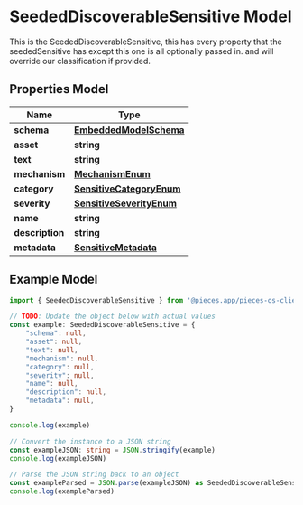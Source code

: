 
# SeededDiscoverableSensitive Model

This is the SeededDiscoverableSensitive, this has every property that the seededSensitive has except this one is all optionally passed in. and will override our classification if provided.

## Properties Model

Name | Type
------------ | -------------
**schema** | [**EmbeddedModelSchema**](EmbeddedModelSchema)
**asset** | **string**
**text** | **string**
**mechanism** | [**MechanismEnum**](MechanismEnum)
**category** | [**SensitiveCategoryEnum**](SensitiveCategoryEnum)
**severity** | [**SensitiveSeverityEnum**](SensitiveSeverityEnum)
**name** | **string**
**description** | **string**
**metadata** | [**SensitiveMetadata**](SensitiveMetadata)

## Example Model

```typescript
import { SeededDiscoverableSensitive } from '@pieces.app/pieces-os-client'

// TODO: Update the object below with actual values
const example: SeededDiscoverableSensitive = {
    "schema": null,
    "asset": null,
    "text": null,
    "mechanism": null,
    "category": null,
    "severity": null,
    "name": null,
    "description": null,
    "metadata": null,
}

console.log(example)

// Convert the instance to a JSON string
const exampleJSON: string = JSON.stringify(example)
console.log(exampleJSON)

// Parse the JSON string back to an object
const exampleParsed = JSON.parse(exampleJSON) as SeededDiscoverableSensitive
console.log(exampleParsed)
```


